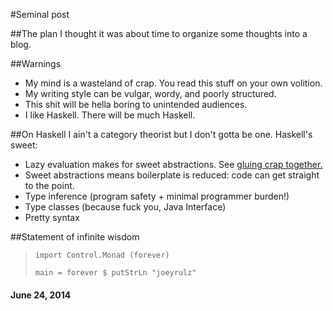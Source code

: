#Seminal post

##The plan
I thought it was about time to organize some thoughts into a blog.

##Warnings
* My mind is a wasteland of crap. You read this stuff on your own volition.
* My writing style can be vulgar, wordy, and poorly structured.
* This shit will be hella boring to unintended audiences.
* I like Haskell. There will be much Haskell.

##On Haskell
I ain't a category theorist but I don't gotta be one. Haskell's sweet:

* Lazy evaluation makes for sweet abstractions. See [gluing crap together.](http://www.cs.kent.ac.uk/people/staff/dat/miranda/whyfp90.pdf)
* Sweet abstractions means boilerplate is reduced: code can get straight to the point.
* Type inference (program safety + minimal programmer burden!)
* Type classes (because fuck you, Java Interface)
* Pretty syntax

##Statement of infinite wisdom
> ~~~~~~~~~~~~~~~~~~~~~~~~~~~~~~~~~~~ {.haskell}
> import Control.Monad (forever)
>
> main = forever $ putStrLn "joeyrulz"
> ~~~~~~~~~~~~~~~~~~~~~~~~~~~~~~~~~~~

#### June 24, 2014
